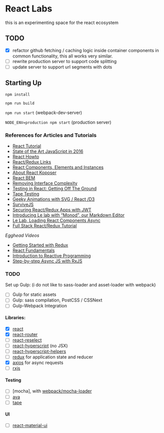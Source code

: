 React Labs
==========

this is an experimenting space for the react ecosystem

## TODO

- [x] refactor github fetching / caching logic inside container components in common functionality, this all works very similar.
- [ ] rewrite production server to support code splitting
- [ ] update server to support url segments with dots

## Starting Up

`npm install`

`npm run build`

`npm run start`  (webpack-dev-server)

`NODE_ENV=production npm start` (production server)

### References for Articles and Tutorials

- [React Tutorial](https://facebook.github.io/react/docs/tutorial.html)
- [State of the Art JavaScript in 2016](https://medium.com/javascript-and-opinions/state-of-the-art-javascript-in-2016-ab67fc68eb0b#.f8ck0vkik)
- [React Howto](https://github.com/petehunt/react-howto)
- [React/Redux Links](https://github.com/markerikson/react-redux-links)
- [React Components, Elements and Instances](https://medium.com/@dan_abramov/react-components-elements-and-instances-90800811f8ca#.npnuu2hts)
- [About React Koposer](https://voice.kadira.io/let-s-compose-some-react-containers-3b91b6d9b7c8#.eustx3sar)
- [React BEM](https://medium.com/@mistadikay/rebem-react-bem-20d875157017#.7daggsynh)
- [Removing Interface Complexity](http://jlongster.com/Removing-User-Interface-Complexity,-or-Why-React-is-Awesome)
- [Testing in React: Getting Off The Ground](https://medium.com/javascript-inside/testing-in-react-getting-off-the-ground-5f569f3088a#.1mvol6prl)
- [Tape Testing](https://medium.com/javascript-scene/why-i-use-tape-instead-of-mocha-so-should-you-6aa105d8eaf4#.38yns5gbx)
- [Geeky Animations with SVG / React /D3](http://swizec.com/blog/animating-with-react-redux-and-d3/swizec/6775)
- [SurviveJS](https://leanpub.com/survivejs_webpack_react)
- [Securing React/Redux Apps with JWT](https://medium.com/@rajaraodv/securing-react-redux-apps-with-jwt-tokens-fcfe81356ea0#.47t0kle4w)
- [Introducing Le lab with “Monod”, our Markdown Editor](https://tailordev.fr/blog/2016/03/11/introducing-le-lab-with-monod-our-markdown-editor/)
- [Le Lab, Loading React Components Async](https://tailordev.fr/blog/2016/03/17/loading-dependencies-asynchronously-in-react-components/)
- [Full Stack React/Redux Tutorial](http://teropa.info/blog/2015/09/10/full-stack-redux-tutorial.html)

*Egghead Videos*

- [Getting Started with Redux](https://egghead.io/series/getting-started-with-redux)
- [React Fundamentals](https://egghead.io/series/react-fundamentals) 
- [Introduction to Reactive Programming](https://egghead.io/series/introduction-to-reactive-programming)
- [Step-by-step Async JS with RxJS](https://egghead.io/series/step-by-step-async-javascript-with-rxjs)


### TODO

Set up Gulp: (i do not like to sass-loader and asset-loader with webpack)

- [ ] Gulp for static assets 
- [ ] Gulp: sass compilation, PostCSS / CSSNext
- [ ] Gulp-Webpack Integration

#### Libraries:
- [x] [react]()
- [x] [react-router](https://github.com/reactjs/react-router)
- [ ] [react-reselect](https://github.com/reactjs/reselect)
- [ ] [react-hyperscript](https://github.com/mlmorg/react-hyperscript) (no JSX)
- [ ] [react-hyperscript-helpers](https://www.npmjs.com/package/react-hyperscript-helpers)
- [ ] [redux](http://redux.js.org/) for application state and reducer
- [x] [axios](https://github.com/mzabriskie/axios) for async requests
- [ ] [rxjs]()

#### Testing

- [ ] [mocha], with [webpack/mocha-loader](https://github.com/webpack/mocha-loader)
- [ ] [ava](https://github.com/sindresorhus/ava)
- [ ] [tape](https://github.com/substack/tape)

#### UI
- [ ] [react-material-ui](http://www.material-ui.com/#/get-started/prerequisites)
